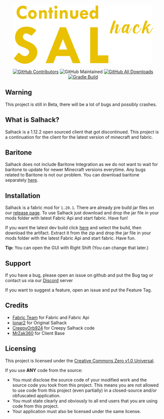 <div align="center">

![icon.png](src%2Fmain%2Fresources%2Fassets%2Fmodid%2Ficon.png)

</div>
<div align="center">

[![GitHub Contributors](https://img.shields.io/github/contributors/CrytoPal/Continued-Salhack.svg)](https://github.com/CrytoPal/Continued-Salhack/graphs/contributors/)
![GitHub Maintained](https://img.shields.io/badge/Maintained-yes-green.svg)
[![GitHub All Downloads](https://img.shields.io/github/downloads/CrytoPal/Continued-Salhack/total.svg)](https://github.com/CrytoPal/Continued-Salhack/releases/)
[![Gradle Build](https://github.com/CrytoPal/Continued-Salhack/actions/workflows/gradle.yml/badge.svg)](https://github.com/CrytoPal/Continued-Salhack/actions)

</div>

## Warning

This project is still in Beta, there will be a lot of bugs and possibly crashes.

## What is Salhack?
Salhack is a 1.12.2 open sourced client that got discontinued. This project is a continuation for the client for the latest version of minecraft and fabric.

## Baritone
Salhack does not include Baritone Integration as we do not want to wait for baritone to update for newer Minecraft versions everytime. Any bugs related to Baritone is not our problem. You can download baritone separately [here](https://github.com/cabaletta/baritone/releases).

## Installation

Salhack is a fabric mod for `1.20.1`. There are already pre build jar files on our [release page](https://github.com/CrytoPal/Continued-Salhack/releases). To use Salhack just download and drop the jar file in your mods folder with latest Fabric Api and start fabric. Have fun!

If you want the latest dev build click [here](https://github.com/CrytoPal/Continued-Salhack/actions) and select the build, then download the artifact. Extract it from the zip and drop the jar file in your mods folder with the latest Fabric Api and start fabric. Have fun.

**Tip:** You can open the GUI with Right Shift (You can change that later.)

## Support

If you have a bug, please open an issue on github and put the Bug tag or contact us via our [Discord](https://discord.gg/ASsgCW8Wng) server

If you want to suggest a feature, open an issue and put the Feature Tag.

## Credits
- [Fabric Team](https://fabricmc.net/) for Fabric and Fabric Api
- [Ionar2](https://github.com/ionar2/spidermod) for Original Salhack
- [CreepyOrb924](https://github.com/CreepyOrb924/creepy-salhack) for Creepy Salhack code
- [MrZak360](https://github.com/MrZak360/salhack-1.20-client-base) for Client Base

## Licensing
This project is licensed under the [Creative Commons Zero v1.0 Universal](https://creativecommons.org/publicdomain/zero/1.0/legalcode).

If you use **ANY** code from the source:
- You must disclose the source code of your modified work and the source code you took from this project. This means you are not allowed to use code from this project (even partially) in a closed-source and/or obfuscated application.
- You must state clearly and obviously to all end users that you are using code from this project.
- Your application must also be licensed under the same license.

